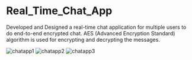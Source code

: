# Real_Time_Chat_App
Developed and Designed a real-time chat application for multiple users to do end-to-end encrypted chat.
AES (Advanced Encryption Standard) algorithm is used for encrypting and decrypting the messages.

![chatapp1](https://github.com/Yogeshdewangan07/Real_Time_Chat_App/assets/100067391/190ea584-ae92-4062-9acc-87eca8df7898)
![chatapp2](https://github.com/Yogeshdewangan07/Real_Time_Chat_App/assets/100067391/0bacd760-a67f-437e-a22e-9ded15cef5d2)
![chatapp3](https://github.com/Yogeshdewangan07/Real_Time_Chat_App/assets/100067391/4a21adab-827e-4f7b-b5b4-5a47ac033ce5)
